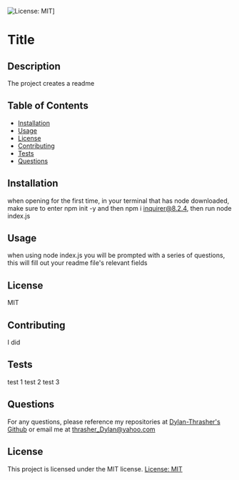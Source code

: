 ![License: MIT](https://img.shields.io/badge/License-MIT-yellow.svg)]
  # Title
  ## Description
  The project creates a readme
  ## Table of Contents
  * [Installation](#installation)
  * [Usage](#usage)
  * [License](#license)
  * [Contributing](#contributing)
  * [Tests](#tests)
  * [Questions](#questions)
  ## Installation
  when opening for the first time, in your terminal that has node downloaded, make sure to enter npm init -y and then npm i inquirer@8.2.4, then run node index.js
  ## Usage
  when using node index.js you will be prompted with a series of questions, this will fill out your readme file's relevant fields
  ## License
  MIT
  ## Contributing
  I did
  ## Tests 
  test 1 test 2 test 3
  ## Questions
  For any questions, please reference my repositories at [Dylan-Thrasher's Github](https://github.com/Dylan-Thrasher) or email me at thrasher_Dylan@yahoo.com

  ## License 
  This project is licensed under the MIT license.
[License: MIT](https://opensource.org/licenses/MIT)
